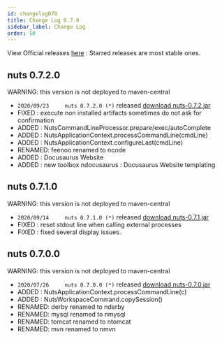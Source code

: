 ```yaml
---
id: changelog070
title: Change Log 0.7.0
sidebar_label: Change Log
order: 50
---
```


View Official releases [here](https://github.com/thevpc/nuts/releases) :
Starred releases are most stable ones.

## nuts 0.7.2.0
WARNING: this version is not deployed to maven-central
- ```2020/09/23 	nuts 0.7.2.0 (*)``` released [download nuts-0.7.2.jar](https://github.com/thevpc/vpc-public-maven/raw/master/net/vpc/app/nuts/nuts/0.7.2/nuts-0.7.2.jar)
- FIXED  : execute non installed artifacts sometimes do not ask for confirmation
- ADDED  : NutsCommandLineProcessor.prepare/exec/autoComplete
- ADDED  : NutsApplicationContext.processCommandLine(cmdLine)
- ADDED  : NutsApplicationContext.configureLast(cmdLine)
- RENAMED: feenoo renamed to ncode
- ADDED  : Docusaurus Website
- ADDED  : new toolbox ndocusaurus : Docusaurus Website templating

## nuts 0.7.1.0
WARNING: this version is not deployed to maven-central
- ```2020/09/14 	nuts 0.7.1.0 (*)``` released [download nuts-0.7.1.jar](https://github.com/thevpc/vpc-public-maven/raw/master/net/vpc/app/nuts/nuts/0.7.1/nuts-0.7.1.jar)
- FIXED  : reset stdout line when calling external processes
- FIXED  : fixed several display issues.

## nuts 0.7.0.0
WARNING: this version is not deployed to maven-central
- ```2020/07/26 	nuts 0.7.0.0 (*)``` released [download nuts-0.7.0.jar](https://github.com/thevpc/vpc-public-maven/raw/master/net/vpc/app/nuts/nuts/0.7.0/nuts-0.7.0.jar)
- ADDED  : NutsApplicationContext.processCommandLine(c)
- ADDED  : NutsWorkspaceCommand.copySession()
- RENAMED: derby renamed to nderby
- RENAMED: mysql renamed to nmysql
- RENAMED: tomcat renamed to ntomcat
- RENAMED: mvn renamed to nmvn
